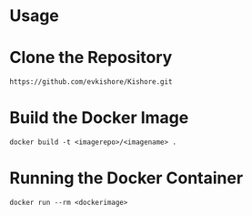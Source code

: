 # Usage

# Clone the Repository

``` 
https://github.com/evkishore/Kishore.git
```

# Build the Docker Image

```
docker build -t <imagerepo>/<imagename> .
```

# Running the Docker Container

```
docker run --rm <dockerimage>
